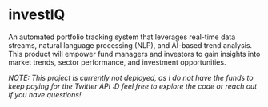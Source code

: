 # investIQ
An automated portfolio tracking system that leverages real-time data streams, natural language processing (NLP), and AI-based trend analysis. This product will empower fund managers and investors to gain insights into market trends, sector performance, and investment opportunities.

_NOTE: This project is currently not deployed, as I do not have the funds to keep paying for the Twitter API :D feel free to explore the code or reach out if you have questions!_
